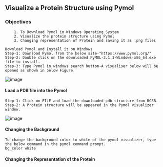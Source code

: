 ## Visualize a Protein Structure using Pymol

### Objectives
```
    1. To Download Pymol in Windows Operating System
    2. Visualize the protein structure using Pymol
    3. Changing representation of Protein and saving it as .png files
  ```

```
Download Pymol and Install it on Windows
Step-1: Download Pymol from the below site-"https://www.pymol.org/"
Step-2: Double click on the downloaded PyMOL-3.1.1-Windows-x86_64.exe file to install.
Step-3: Type Pymol in windows search button-A visualiser below will be opened as shown in below Figure.
```
![image](https://github.com/user-attachments/assets/2b303aab-6f48-4514-8aa6-12a3102ee24b)

#### Load a PDB file into the Pymol
```
Step-1: Click on FILE and load the downloaded pdb structure from RCSB.
Step-2: A Protein structure will be appeared in the Pymol visualizer window.
```
![image](https://github.com/user-attachments/assets/657588b4-1610-4a83-b8c7-c6c3b1b5cabd)


#### Changing the Background
```
To change the background color to white of the pymol visualizer, type the below command in the pymol command prompt.
bg_color white
```
#### Changing the Representation of the Protein
